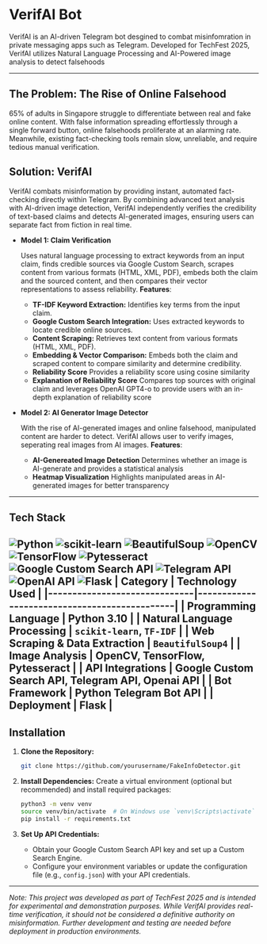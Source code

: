 # VerifAI Bot

VerifAI is an AI-driven Telegram bot desgined to combat misinfomration in private messaging apps such as Telegram. Developed for TechFest 2025, VerifAI utilizes Natural Language Processing and AI-Powered image analysis to detect falsehoods

---
## **The Problem**: The Rise of Online Falsehood
65% of adults in Singapore struggle to differentiate between real and fake online content. With false information spreading effortlessly through a single forward button, online falsehoods proliferate at an alarming rate. Meanwhile, existing fact-checking tools remain slow, unreliable, and require tedious manual verification. 

## **Solution**: VerifAI 
VerifAI combats misinformation by providing instant, automated fact-checking directly within Telegram. By combining advanced text analysis with AI-driven image detection, VerifAI independently verifies the credibility of text-based claims and detects AI-generated images, ensuring users can separate fact from fiction in real time.

- **Model 1: Claim Verification**  

  Uses natural language processing to extract keywords from an input claim, finds credible sources via Google Custom Search, scrapes content from various formats (HTML, XML, PDF), embeds both the claim and the sourced content, and then compares their vector representations to assess reliability.
  **Features**:
  - **TF-IDF Keyword Extraction:** Identifies key terms from the input claim.
  - **Google Custom Search Integration:** Uses extracted keywords to locate credible online sources.
  - **Content Scraping:** Retrieves text content from various formats (HTML, XML, PDF).
  - **Embedding & Vector Comparison:** Embeds both the claim and scraped content to compare similarity and determine credibility.
  - **Reliability Score** Provides a reliability score using cosine similarity
  - **Explanation of Reliability Score** Compares top sources with original claim and leverages OpenAI GPT4-o to provide users with an in-depth explanation of reliability score

- **Model 2: AI Generator Image Detector**

  With the rise of AI-generated images and online falsehood, manipulated content are harder to detect. VerifAI allows user to verify images, seperating real images from AI images.
  **Features**:
  - **AI-Genereated Image Detection** Determines whether an image is AI-generate and provides a statistical analysis
  - **Heatmap Visualization** Highlights manipulated areas in AI-generated images for better transparency

---

## Tech Stack 
![Python](https://img.shields.io/badge/-Python-3776AB?logo=python&logoColor=white)
![scikit-learn](https://img.shields.io/badge/-Scikit%20Learn-F7931E?logo=scikit-learn&logoColor=white)
![BeautifulSoup](https://img.shields.io/badge/-BeautifulSoup-009688?logo=beautifulsoup&logoColor=white)
![OpenCV](https://img.shields.io/badge/-OpenCV-5C3EE8?logo=opencv&logoColor=white)
![TensorFlow](https://img.shields.io/badge/-TensorFlow-FF6F00?logo=tensorflow&logoColor=white)
![Pytesseract](https://img.shields.io/badge/-Pytesseract-7F7F7F?logo=tesseract&logoColor=white)
![Google Custom Search API](https://img.shields.io/badge/-Google%20Search%20API-4285F4?logo=google&logoColor=white)
![Telegram API](https://img.shields.io/badge/-Telegram%20API-26A5E4?logo=telegram&logoColor=white)
![OpenAI API](https://img.shields.io/badge/-OpenAI%20API-412991?logo=openai&logoColor=white)
![Flask](https://img.shields.io/badge/-Flask-000000?logo=flask&logoColor=white)
| **Category**                 | **Technology Used**                           |
|------------------------------|----------------------------------------------|
| **Programming Language**     | Python 3.10                                   |
| **Natural Language Processing** | `scikit-learn`, `TF-IDF`    |
| **Web Scraping & Data Extraction** | `BeautifulSoup4` |
| **Image Analysis**        | OpenCV, TensorFlow, Pytesseract              |
| **API Integrations**         | Google Custom Search API, Telegram API, Openai API      |
| **Bot Framework**            | Python Telegram Bot API                      |
| **Deployment**               | Flask             |
---

## Installation

1. **Clone the Repository:**
   ```bash
   git clone https://github.com/yourusername/FakeInfoDetector.git
   ```

2. **Install Dependencies:**
   Create a virtual environment (optional but recommended) and install required packages:
   ```bash
   python3 -m venv venv
   source venv/bin/activate  # On Windows use `venv\Scripts\activate`
   pip install -r requirements.txt
   ```

3. **Set Up API Credentials:**
    - Obtain your Google Custom Search API key and set up a Custom Search Engine.
    - Configure your environment variables or update the configuration file (e.g., `config.json`) with your API credentials.
---

*Note: This project was developed as part of TechFest 2025 and is intended for experimental and demonstration purposes. While VerifAI provides real-time verification, it should not be considered a definitive authority on misinformation. Further development and testing are needed before deployment in production environments.*
```

